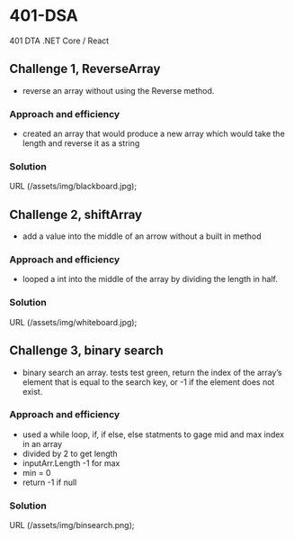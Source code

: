 # 401-DSA
401 DTA .NET Core / React
## Challenge 1, ReverseArray
  - reverse an array without using the Reverse method.

### Approach and efficiency
  - created an array that would produce a new array which would take the length and reverse it as a string

### Solution
URL (/assets/img/blackboard.jpg); 

## Challenge 2, shiftArray
  - add a value into the middle of an arrow without a built in method

### Approach and efficiency
  - looped a int into the middle of the array by dividing the length in half.

### Solution
URL (/assets/img/whiteboard.jpg); 

## Challenge 3, binary search
  - binary search an array. tests test green,  return the index of the array’s element that is equal to the search key, or -1 if the      element does not exist.
  
### Approach and efficiency
  - used a while loop, if, if else, else statments to gage mid and max index in an array
  - divided by 2 to get length
  - inputArr.Length -1 for max
  - min = 0
  - return -1 if null
  
### Solution
URL (/assets/img/binsearch.png); 
